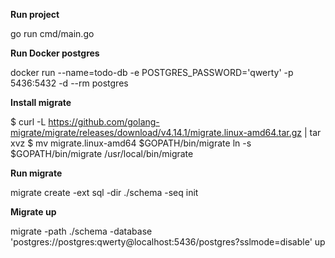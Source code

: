 **Run project** 

go run cmd/main.go 

**Run Docker postgres**

docker run --name=todo-db -e POSTGRES_PASSWORD='qwerty' -p 5436:5432 -d --rm postgres

**Install migrate**

$ curl -L https://github.com/golang-migrate/migrate/releases/download/v4.14.1/migrate.linux-amd64.tar.gz | tar xvz
$ mv migrate.linux-amd64 $GOPATH/bin/migrate
ln -s $GOPATH/bin/migrate /usr/local/bin/migrate

**Run migrate**

migrate create -ext sql -dir ./schema -seq init


**Migrate up**

migrate -path ./schema -database 'postgres://postgres:qwerty@localhost:5436/postgres?sslmode=disable' up